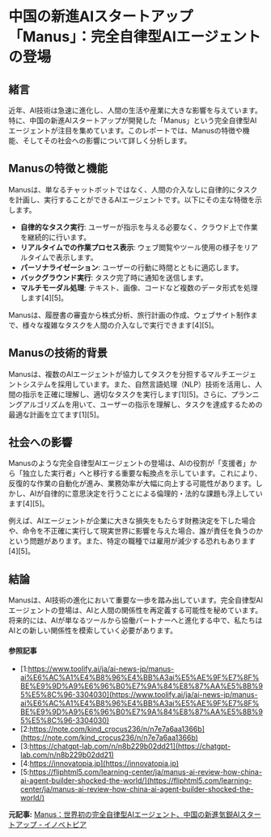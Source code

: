 # 中国の新進AIスタートアップ「Manus」：完全自律型AIエージェントの登場

## 緒言

近年、AI技術は急速に進化し、人間の生活や産業に大きな影響を与えています。特に、中国の新進AIスタートアップが開発した「Manus」という完全自律型AIエージェントが注目を集めています。このレポートでは、Manusの特徴や機能、そしてその社会への影響について詳しく分析します。

## Manusの特徴と機能

Manusは、単なるチャットボットではなく、人間の介入なしに自律的にタスクを計画し、実行することができるAIエージェントです。以下にその主な特徴を示します。

- **自律的なタスク実行**: ユーザーが指示を与える必要なく、クラウド上で作業を継続的に行います。
- **リアルタイムでの作業プロセス表示**: ウェブ閲覧やツール使用の様子をリアルタイムで表示します。
- **パーソナライゼーション**: ユーザーの行動に時間とともに適応します。
- **バックグラウンド実行**: タスク完了時に通知を送信します。
- **マルチモーダル処理**: テキスト、画像、コードなど複数のデータ形式を処理します[4][5]。

Manusは、履歴書の審査から株式分析、旅行計画の作成、ウェブサイト制作まで、様々な複雑なタスクを人間の介入なしで実行できます[4][5]。

## Manusの技術的背景

Manusは、複数のAIエージェントが協力してタスクを分担するマルチエージェントシステムを採用しています。また、自然言語処理（NLP）技術を活用し、人間の指示を正確に理解し、適切なタスクを実行します[1][5]。さらに、プランニングアルゴリズムを用いて、ユーザーの指示を理解し、タスクを達成するための最適な計画を立てます[1][5]。

## 社会への影響

Manusのような完全自律型AIエージェントの登場は、AIの役割が「支援者」から「独立した実行者」へと移行する重要な転換点を示しています。これにより、反復的な作業の自動化が進み、業務効率が大幅に向上する可能性があります。しかし、AIが自律的に意思決定を行うことによる倫理的・法的な課題も浮上しています[4][5]。

例えば、AIエージェントが企業に大きな損失をもたらす財務決定を下した場合や、命令を不正確に実行して現実世界に影響を与えた場合、誰が責任を負うのかという問題があります。また、特定の職種では雇用が減少する恐れもあります[4][5]。

## 結論

Manusは、AI技術の進化において重要な一歩を踏み出しています。完全自律型AIエージェントの登場は、AIと人間の関係性を再定義する可能性を秘めています。将来的には、AIが単なるツールから協働パートナーへと進化する中で、私たちはAIとの新しい関係性を模索していく必要があります。

#### 参照記事
- [1:https://www.toolify.ai/ja/ai-news-jp/manus-ai%E6%AC%A1%E4%B8%96%E4%BB%A3ai%E5%AE%9F%E7%8F%BE%E9%9D%A9%E6%96%B0%E7%9A%84%E8%87%AA%E5%8B%95%E5%8C%96-3304030](https://www.toolify.ai/ja/ai-news-jp/manus-ai%E6%AC%A1%E4%B8%96%E4%BB%A3ai%E5%AE%9F%E7%8F%BE%E9%9D%A9%E6%96%B0%E7%9A%84%E8%87%AA%E5%8B%95%E5%8C%96-3304030)
- [2:https://note.com/kind_crocus236/n/n7e7a6aa1366b](https://note.com/kind_crocus236/n/n7e7a6aa1366b)
- [3:https://chatgpt-lab.com/n/n8b229b02dd21](https://chatgpt-lab.com/n/n8b229b02dd21)
- [4:https://innovatopia.jp](https://innovatopia.jp)
- [5:https://fliphtml5.com/learning-center/ja/manus-ai-review-how-china-ai-agent-builder-shocked-the-world/](https://fliphtml5.com/learning-center/ja/manus-ai-review-how-china-ai-agent-builder-shocked-the-world/)


**元記事:** [Manus：世界初の完全自律型AIエージェント、中国の新進気鋭AIスタートアップ - イノベトピア](https://innovatopia.jp/ai/ai-news/49066/)